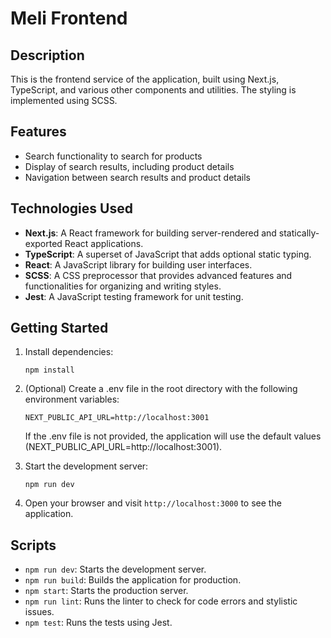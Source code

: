 # Meli Frontend

## Description

This is the frontend service of the application, built using Next.js, TypeScript, and various other components and utilities. The styling is implemented using SCSS.

## Features

- Search functionality to search for products
- Display of search results, including product details
- Navigation between search results and product details

## Technologies Used

- **Next.js**: A React framework for building server-rendered and statically-exported React applications.
- **TypeScript**: A superset of JavaScript that adds optional static typing.
- **React**: A JavaScript library for building user interfaces.
- **SCSS**: A CSS preprocessor that provides advanced features and functionalities for organizing and writing styles.
- **Jest**: A JavaScript testing framework for unit testing.

## Getting Started

1. Install dependencies:

   ```
   npm install
   ```

2. (Optional) Create a .env file in the root directory with the following environment variables:

   ```
   NEXT_PUBLIC_API_URL=http://localhost:3001
   ```

   If the .env file is not provided, the application will use the default values (NEXT_PUBLIC_API_URL=http://localhost:3001).

3. Start the development server:

   ```
   npm run dev
   ```

4. Open your browser and visit `http://localhost:3000` to see the application.

## Scripts

- `npm run dev`: Starts the development server.
- `npm run build`: Builds the application for production.
- `npm start`: Starts the production server.
- `npm run lint`: Runs the linter to check for code errors and stylistic issues.
- `npm test`: Runs the tests using Jest.
